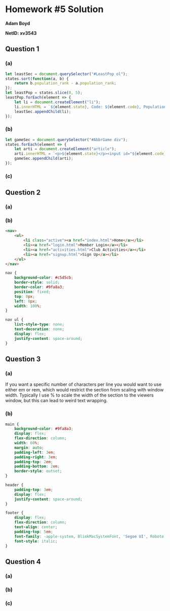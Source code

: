 # Homework #5 Solution

**Adam Boyd**

**NetID: xv3543**

## Question 1

### (a)

```javascript
let leastSec = document.querySelector("#LeastPop ol");
states.sort(function(a, b) {
    return b.population_rank - a.population_rank;
});
let leastPop = states.slice(0, 5);
leastPop.forEach(element => {
    let li = document.createElement("li");
    li.innerHTML = `${element.state}, Code: ${element.code}, Population: ${element.population}, Capital: ${element.capital_city}`;
    leastSec.appendChild(li);
});
```

### (b)

```javascript
let gameSec = document.querySelector("#AbbrGame div");
states.forEach(element => {
    let arti = document.createElement("article");
    arti.innerHTML = `<p>${element.state}</p><input id="${element.code}" type="text"><p><small title="${element.code}">Hint</small></p>`
    gameSec.appendChild(arti);
});
```

### (c)

## Question 2

### (a)

### (b)

```HTML
<nav>
    <ul>
        <li class="active"><a href="index.html">Home</a></li>
        <li><a href="login.html">Member Login</a></li>
        <li><a href="activities.html">Club Activities</a></li>
        <li><a href="signup.html">Sign Up</a></li>
    </ul>
</nav>
```

```CSS
nav {
    background-color: #c5d5cb;
    border-style: solid;
    border-color: #9fa8a3;
    position: fixed;
    top: 0px;
    left: 0px;
    width: 100%;
}

nav ul {
    list-style-type: none;
    text-decoration: none;
    display: flex;
    justify-content: space-around;
}
```

## Question 3

### (a)

If you want a specific number of characters per line you would want to use either em or rem, which would restrict the section from scaling with window width. Typically I use % to scale the width of the section to the viewers window, but this can lead to weird text wrapping.

### (b)

```CSS
main {
    background-color: #9fa8a3;
    display: flex;
    flex-direction: column;
    width: 60%;
    margin: auto;
    padding-left: 3em;
    padding-right: 3em;
    padding-top: 2em;
    padding-bottom: 2em;
    border-style: outset;
}

header {
    padding-top: 3em;
    display: flex;
    justify-content: space-around;
}

footer {
    display: flex;
    flex-direction: column;
    text-align: center;
    padding-top: 5em;
    font-family: -apple-system, BlinkMacSystemFont, 'Segoe UI', Roboto, Oxygen, Ubuntu, Cantarell, 'Open Sans', 'Helvetica Neue', sans-serif;
    font-style: italic;
}
```

## Question 4

### (a)

### (b)

### (c)

